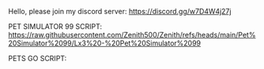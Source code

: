 Hello, please join my discord server: https://discord.gg/w7D4W4j27j

PET SIMULATOR 99 SCRIPT:
https://raw.githubusercontent.com/Zenith500/Zenith/refs/heads/main/Pet%20Simulator%2099/Lx3%20-%20Pet%20Simulator%2099

PETS GO SCRIPT:
